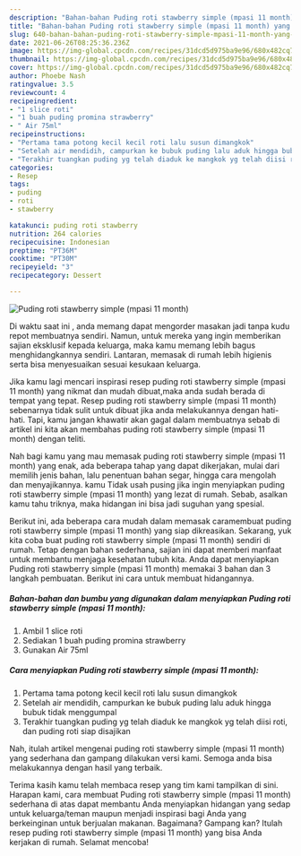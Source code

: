 ```yaml
---
description: "Bahan-bahan Puding roti stawberry simple (mpasi 11 month) yang lezat Untuk Jualan"
title: "Bahan-bahan Puding roti stawberry simple (mpasi 11 month) yang lezat Untuk Jualan"
slug: 640-bahan-bahan-puding-roti-stawberry-simple-mpasi-11-month-yang-lezat-untuk-jualan
date: 2021-06-26T08:25:36.236Z
image: https://img-global.cpcdn.com/recipes/31dcd5d975ba9e96/680x482cq70/puding-roti-stawberry-simple-mpasi-11-month-foto-resep-utama.jpg
thumbnail: https://img-global.cpcdn.com/recipes/31dcd5d975ba9e96/680x482cq70/puding-roti-stawberry-simple-mpasi-11-month-foto-resep-utama.jpg
cover: https://img-global.cpcdn.com/recipes/31dcd5d975ba9e96/680x482cq70/puding-roti-stawberry-simple-mpasi-11-month-foto-resep-utama.jpg
author: Phoebe Nash
ratingvalue: 3.5
reviewcount: 4
recipeingredient:
- "1 slice roti"
- "1 buah puding promina strawberry"
- " Air 75ml"
recipeinstructions:
- "Pertama tama potong kecil kecil roti lalu susun dimangkok"
- "Setelah air mendidih, campurkan ke bubuk puding lalu aduk hingga bubuk tidak menggumpal"
- "Terakhir tuangkan puding yg telah diaduk ke mangkok yg telah diisi roti, dan puding roti siap disajikan"
categories:
- Resep
tags:
- puding
- roti
- stawberry

katakunci: puding roti stawberry 
nutrition: 264 calories
recipecuisine: Indonesian
preptime: "PT36M"
cooktime: "PT30M"
recipeyield: "3"
recipecategory: Dessert

---
```



![Puding roti stawberry simple (mpasi 11 month)](https://img-global.cpcdn.com/recipes/31dcd5d975ba9e96/680x482cq70/puding-roti-stawberry-simple-mpasi-11-month-foto-resep-utama.jpg)

Di waktu  saat ini , anda memang dapat mengorder masakan jadi tanpa kudu repot membuatnya sendiri. Namun, untuk mereka yang ingin memberikan sajian eksklusif kepada keluarga, maka kamu memang lebih bagus menghidangkannya sendiri. Lantaran, memasak di rumah lebih higienis serta bisa menyesuaikan sesuai kesukaan keluarga.

Jika kamu lagi mencari inspirasi resep puding roti stawberry simple (mpasi 11 month) yang nikmat dan mudah dibuat,maka anda sudah berada di tempat yang tepat. Resep puding roti stawberry simple (mpasi 11 month)  sebenarnya tidak sulit untuk dibuat jika anda melakukannya dengan hati-hati. Tapi, kamu jangan khawatir akan gagal dalam membuatnya 
sebab di artikel ini kita akan membahas puding roti stawberry simple (mpasi 11 month) dengan teliti.  



Nah bagi kamu yang mau memasak puding roti stawberry simple (mpasi 11 month) yang enak, ada beberapa tahap yang dapat dikerjakan, mulai dari memilih jenis bahan, lalu penentuan bahan segar, hingga cara mengolah dan menyajikannya. kamu Tidak usah pusing jika ingin menyiapkan puding roti stawberry simple (mpasi 11 month) yang lezat di rumah. Sebab, asalkan kamu  tahu triknya, maka hidangan ini bisa jadi suguhan yang spesial.

Berikut ini, ada beberapa cara mudah dalam memasak caramembuat puding roti stawberry simple (mpasi 11 month) yang siap dikreasikan. Sekarang, yuk kita coba buat puding roti stawberry simple (mpasi 11 month) sendiri di rumah. Tetap dengan bahan sederhana, sajian ini dapat memberi manfaat untuk membantu menjaga kesehatan tubuh kita. Anda dapat menyiapkan Puding roti stawberry simple (mpasi 11 month) memakai 3 bahan dan 3 langkah pembuatan. Berikut ini cara untuk membuat hidangannya.

<!--inarticleads1-->

##### Bahan-bahan dan bumbu yang digunakan dalam menyiapkan Puding roti stawberry simple (mpasi 11 month):

1. Ambil 1 slice roti
1. Sediakan 1 buah puding promina strawberry
1. Gunakan  Air 75ml




<!--inarticleads2-->

##### Cara menyiapkan Puding roti stawberry simple (mpasi 11 month):

1. Pertama tama potong kecil kecil roti lalu susun dimangkok
1. Setelah air mendidih, campurkan ke bubuk puding lalu aduk hingga bubuk tidak menggumpal
1. Terakhir tuangkan puding yg telah diaduk ke mangkok yg telah diisi roti, dan puding roti siap disajikan




Nah, itulah artikel mengenai  puding roti stawberry simple (mpasi 11 month)  yang sederhana dan gampang dilakukan versi kami. Semoga anda bisa melakukannya dengan hasil yang terbaik. 

Terima kasih kamu telah membaca resep yang tim kami tampilkan di sini. Harapan kami, cara membuat  Puding roti stawberry simple (mpasi 11 month) sederhana di atas dapat membantu Anda menyiapkan hidangan yang sedap untuk keluarga/teman maupun menjadi inspirasi bagi Anda yang berkeinginan untuk berjualan makanan. Bagaimana? Gampang kan? Itulah resep puding roti stawberry simple (mpasi 11 month) yang bisa Anda kerjakan di rumah. Selamat mencoba!

